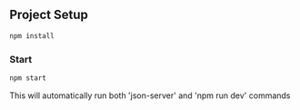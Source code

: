 ## Project Setup

```sh
npm install
```

### Start

```sh
npm start
```

This will automatically run both 'json-server' and 'npm run dev' commands
